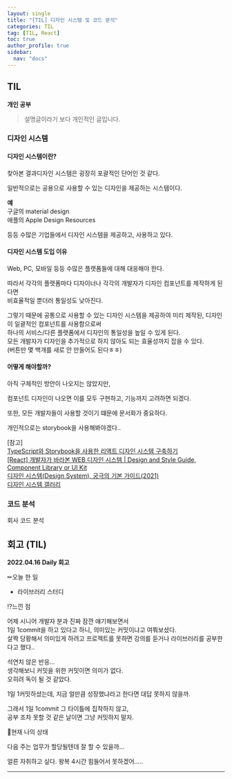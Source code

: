 ```yaml
---
layout: single
title: "[TIL] 디자인 시스템 및 코드 분석"
categories: TIL
tag: [TIL, React]
toc: true
author_profile: true
sidebar:
  nav: "docs"
---
```


## TIL

**개인 공부**

> 설명글이라기 보다 개인적인 글입니다.

### 디자인 시스템

#### 디자인 시스템이란?

찾아본 결과디자인 시스템은 굉장히 포괄적인 단어인 것 같다.

일반적으로는 공용으로 사용할 수 있는 디자인을 제공하는 시스템이다.

**예**  
구글의 material design  
애플의 Apple Design Resources

등등 수많은 기업들에서 디자인 시스템을 제공하고, 사용하고 있다.

#### 디자인 시스템 도입 이유

Web, PC, 모바일 등등 수많은 플랫폼들에 대해 대응해야 한다.

따라서 각각의 플랫폼마다 디자이너나 각각의 개발자가 디자인 컴포넌트를 제작하게 된다면  
비효율적일 뿐더러 통일성도 낮아진다.

그렇기 때문에 공통으로 사용할 수 있는 디자인 시스템을 제공하여 미리 제작된, 디자인이 일괄적인 컴포넌트를 사용함으로써  
하나의 서비스/다른 플랫폼에서 디자인의 통일성을 높일 수 있게 된다.  
모든 개발자가 디자인을 추가적으로 하지 않아도 되는 효율성까지 잡을 수 있다.  
(버튼만 몇 백개를 새로 안 만들어도 된다ㅎㅎ)

#### 어떻게 해야할까?

아직 구체적인 방안이 나오지는 않았지만,

컴포넌트 디자인이 나오면 이를 모두 구현하고, 기능까지 고려하면 되겠다.

또한, 모든 개발자들이 사용할 것이기 떄문에 문서화가 중요하다.

개인적으로는 storybook을 사용해봐야겠다..

[참고]  
[TypeScript와 Storybook을 사용한 리액트 디자인 시스템 구축하기](https://velog.io/@velopert/design-system-using-typescript-and-storybook)  
[[React] 개발자가 바라본 WEB 디자인 시스템 | Design and Style Guide, Component Library or UI Kit](https://jiguin-hankun.tistory.com/51)  
[디자인 시스템(Design System), 궁극의 기본 가이드(2021)](https://www.designlog.org/2512900)  
[디자인 시스템 갤러리](https://designsystemsrepo.com/design-systems-recent)

### 코드 분석

회사 코드 분석

## 회고 (TIL)

**2022.04.16 Daily 회고**

✏오늘 한 일

- 라이브러리 스터디

⁉느낀 점

어제 시니어 개발자 분과 진짜 잠깐 얘기해보면서  
1일 1commit을 하고 있다고 하니, 의미있는 커밋이냐고 여쭤보셨다.  
살짝 당황해서 의미있게 하려고 프로젝트를 못하면 강의를 듣거나 라이브러리를 공부한다고 했다..

석연치 않은 반응...  
생각해보니 커밋을 위한 커밋이면 의미가 없다.  
오히려 독이 될 것 같았다.

1일 1커밋하셨는데, 지금 얼만큼 성장했냐라고 한다면 대답 못하지 않을까.

그래서 1일 1commit 그 타이틀에 집착하지 않고,  
공부 조차 못할 것 같은 날이면 그냥 커밋하지 말자.

🎃현재 나의 상태

다음 주는 업무가 할당될텐데 잘 할 수 있을까...

얼른 자취하고 싶다. 왕복 4시간 힘들어서 못하겠어.....

<hr>
